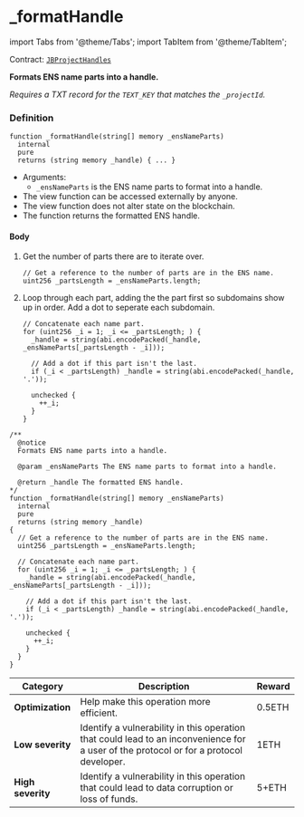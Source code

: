 # _formatHandle

import Tabs from '@theme/Tabs';
import TabItem from '@theme/TabItem';

Contract: [`JBProjectHandles`](/docs/v4/deprecated/v3/api/contracts/or-utilities/jbprojecthandles/README.md)​‌

<Tabs>
<TabItem value="Step by step" label="Step by step">

**Formats ENS name parts into a handle.**

_Requires a TXT record for the `TEXT_KEY` that matches the `_projectId`._

### Definition

```
function _formatHandle(string[] memory _ensNameParts)
  internal
  pure
  returns (string memory _handle) { ... }
```

* Arguments:
  * `_ensNameParts` is the ENS name parts to format into a handle.
* The view function can be accessed externally by anyone.
* The view function does not alter state on the blockchain.
* The function returns the formatted ENS handle.

#### Body

1.  Get the number of parts there are to iterate over.

    ```
    // Get a reference to the number of parts are in the ENS name.
    uint256 _partsLength = _ensNameParts.length;
    ```

2.  Loop through each part, adding the the part first so subdomains show up in order. Add a dot to seperate each subdomain.

    ```
    // Concatenate each name part.
    for (uint256 _i = 1; _i <= _partsLength; ) {
      _handle = string(abi.encodePacked(_handle, _ensNameParts[_partsLength - _i]));

      // Add a dot if this part isn't the last.
      if (_i < _partsLength) _handle = string(abi.encodePacked(_handle, '.'));

      unchecked {
        ++_i;
      }
    }
    ```

</TabItem>

<TabItem value="Code" label="Code">

```
/**
  @notice
  Formats ENS name parts into a handle.

  @param _ensNameParts The ENS name parts to format into a handle.

  @return _handle The formatted ENS handle.
*/
function _formatHandle(string[] memory _ensNameParts)
  internal
  pure
  returns (string memory _handle)
{
  // Get a reference to the number of parts are in the ENS name.
  uint256 _partsLength = _ensNameParts.length;

  // Concatenate each name part.
  for (uint256 _i = 1; _i <= _partsLength; ) {
    _handle = string(abi.encodePacked(_handle, _ensNameParts[_partsLength - _i]));

    // Add a dot if this part isn't the last.
    if (_i < _partsLength) _handle = string(abi.encodePacked(_handle, '.'));

    unchecked {
      ++_i;
    }
  }
}
```

</TabItem>

<TabItem value="Bug bounty" label="Bug bounty">

| Category          | Description                                                                                                                            | Reward |
| ----------------- | -------------------------------------------------------------------------------------------------------------------------------------- | ------ |
| **Optimization**  | Help make this operation more efficient.                                                                                               | 0.5ETH |
| **Low severity**  | Identify a vulnerability in this operation that could lead to an inconvenience for a user of the protocol or for a protocol developer. | 1ETH   |
| **High severity** | Identify a vulnerability in this operation that could lead to data corruption or loss of funds.                                        | 5+ETH  |

</TabItem>
</Tabs>

